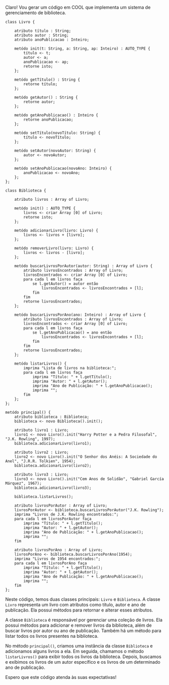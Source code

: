 Claro! Vou gerar um código em COOL que implementa um sistema de gerenciamento de biblioteca. 

```
class Livro {

    atributo título : String;
    atributo autor : String;
    atributo anoPublicacao : Inteiro;
    
    metódo init(t: String, a: String, ap: Inteiro) : AUTO_TYPE {
        título <- t;
        autor <- a;
        anoPublicacao <- ap;
        retorne isto;
    };

    metódo getTítulo() : String {
        retorne título;
    };

    metódo getAutor() : String {
        retorne autor;
    };

    metódo getAnoPublicacao() : Inteiro {
        retorne anoPublicacao;
    };

    metódo setTítulo(novoTítulo: String) {
        título <- novoTítulo;
    };

    metódo setAutor(novoAutor: String) {
        autor <- novoAutor;
    };

    metódo setAnoPublicacao(novoAno: Inteiro) {
        anoPublicacao <- novoAno;
    };
};

class Biblioteca {

    atributo livros : Array of Livro;

    metódo init() : AUTO_TYPE {
        livros <- criar Array [0] of Livro;
        retorne isto;
    };

    metódo adicionarLivro(livro: Livro) {
        livros <- livros + [livro];
    };

    metódo removerLivro(livro: Livro) {
        livros <- livros - [livro];
    };

    metódo buscarLivrosPorAutor(autor: String) : Array of Livro {
        atributo livrosEncontrados : Array of Livro;
        livrosEncontrados <- criar Array [0] of Livro;
        para cada l em livros faça
            se l.getAutor() = autor então
                livrosEncontrados <- livrosEncontrados + [l];
            fim
        fim
        retorne livrosEncontrados;
    };

    metódo buscarLivrosPorAno(ano: Inteiro) : Array of Livro {
        atributo livrosEncontrados : Array of Livro;
        livrosEncontrados <- criar Array [0] of Livro;
        para cada l em livros faça
            se l.getAnoPublicacao() = ano então
                livrosEncontrados <- livrosEncontrados + [l];
            fim
        fim
        retorne livrosEncontrados;
    };

    metódo listarLivros() {
        imprima "Lista de livros na biblioteca:";
        para cada l em livros faça
            imprima "Título: " + l.getTítulo();
            imprima "Autor: " + l.getAutor();
            imprima "Ano de Publicação: " + l.getAnoPublicacao();
            imprima "";
        fim
    };
};

metódo principal() {
    atributo biblioteca : Biblioteca;
    biblioteca <- novo Biblioteca().init();

    atributo livro1 : Livro;
    livro1 <- novo Livro().init("Harry Potter e a Pedra Filosofal", "J.K. Rowling", 1997);
    biblioteca.adicionarLivro(livro1);

    atributo livro2 : Livro;
    livro2 <- novo Livro().init("O Senhor dos Anéis: A Sociedade do Anel", "J.R.R. Tolkien", 1954);
    biblioteca.adicionarLivro(livro2);

    atributo livro3 : Livro;
    livro3 <- novo Livro().init("Cem Anos de Solidão", "Gabriel García Márquez", 1967);
    biblioteca.adicionarLivro(livro3);

    biblioteca.listarLivros();

    atributo livrosPorAutor : Array of Livro;
    livrosPorAutor <- biblioteca.buscarLivrosPorAutor("J.K. Rowling");
    imprima "Livros de J.K. Rowling encontrados:";
    para cada l em livrosPorAutor faça
        imprima "Título: " + l.getTítulo();
        imprima "Autor: " + l.getAutor();
        imprima "Ano de Publicação: " + l.getAnoPublicacao();
        imprima "";
    fim

    atributo livrosPorAno : Array of Livro;
    livrosPorAno <- biblioteca.buscarLivrosPorAno(1954);
    imprima "Livros de 1954 encontrados:";
    para cada l em livrosPorAno faça
        imprima "Título: " + l.getTítulo();
        imprima "Autor: " + l.getAutor();
        imprima "Ano de Publicação: " + l.getAnoPublicacao();
        imprima "";
    fim
};
```

Neste código, temos duas classes principais: `Livro` e `Biblioteca`. A classe `Livro` representa um livro com atributos como título, autor e ano de publicação. Ela possui métodos para retornar e alterar esses atributos. 

A classe `Biblioteca` é responsável por gerenciar uma coleção de livros. Ela possui métodos para adicionar e remover livros da biblioteca, além de buscar livros por autor ou ano de publicação. Também há um método para listar todos os livros presentes na biblioteca.

No método `principal()`, criamos uma instância da classe `Biblioteca` e adicionamos alguns livros a ela. Em seguida, chamamos o método `listarLivros()` para exibir todos os livros da biblioteca. Depois, buscamos e exibimos os livros de um autor específico e os livros de um determinado ano de publicação.

Espero que este código atenda às suas expectativas!